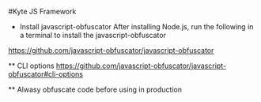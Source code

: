 #Kyte JS Framework

* Install javascript-obfuscator
After installing Node.js, run the following in a terminal to install the javascript-obfuscator

https://github.com/javascript-obfuscator/javascript-obfuscator

** CLI options
https://github.com/javascript-obfuscator/javascript-obfuscator#cli-options

** Alwasy obfuscate code before using in production
